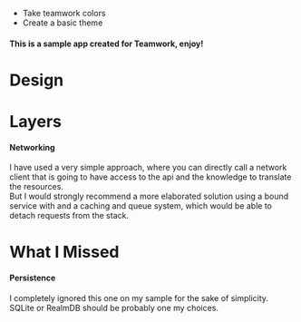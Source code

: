 
- Take teamwork colors
- Create a basic theme



#### This is a sample app created for Teamwork, enjoy!

# Design

# Layers

#### Networking

I have used a very simple approach, where you can directly call a network client that 
is going to have access to the api and the knowledge to translate the resources.  
But I would strongly recommend a more elaborated solution using a bound service 
with and a caching and queue system, which would be able to detach requests from 
the stack.

# What I Missed

#### Persistence

I completely ignored this one on my sample for the sake of simplicity.  
SQLite or RealmDB should be probably one my choices.
